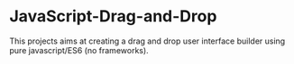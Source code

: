 # JavaScript-Drag-and-Drop
This projects aims at creating a drag and drop user interface builder using pure javascript/ES6 (no frameworks).
